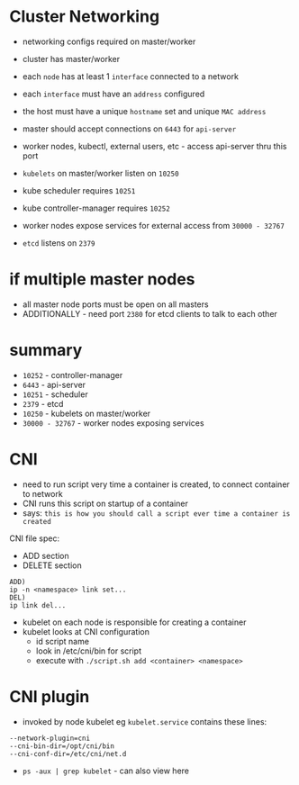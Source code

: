 # Cluster Networking
- networking configs required on master/worker
- cluster has master/worker
- each `node` has at least 1 `interface` connected to a network
- each `interface` must have an `address` configured
- the host must have a unique `hostname` set and unique `MAC address`

- master should accept connections on `6443` for `api-server`
- worker nodes, kubectl, external users, etc - access api-server thru this port
- `kubelets` on master/worker listen on `10250`
- kube scheduler requires `10251`
- kube controller-manager requires `10252`
- worker nodes expose services for external access from `30000 - 32767`
- `etcd` listens on `2379`

# if multiple master nodes
- all master node ports must be open on all masters
- ADDITIONALLY - need port `2380` for etcd clients to talk to each other

# summary
- `10252` - controller-manager
- `6443`  - api-server
- `10251` - scheduler
- `2379`  - etcd
- `10250` - kubelets on master/worker
- `30000 - 32767` - worker nodes exposing services 

# CNI
- need to run script very time a container is created, to connect container to network
- CNI runs this script on startup of a container
- says: `this is how you should call a script ever time a container is created`

CNI file spec:
- ADD section
- DELETE section
```
ADD)
ip -n <namespace> link set...
DEL)
ip link del...
```

- kubelet on each node is responsible for creating a container
- kubelet looks at CNI configuration
    - id script name
    - look in /etc/cni/bin for script
    - execute with `./script.sh add <container> <namespace>`

# CNI plugin
-  invoked by node kubelet
eg `kubelet.service` contains these lines:
```
--network-plugin=cni
--cni-bin-dir=/opt/cni/bin
--cni-conf-dir=/etc/cni/net.d
```
- `ps -aux | grep kubelet` - can also view here